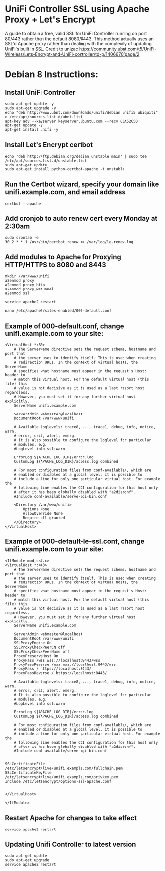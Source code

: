 # UniFi Controller SSL using Apache Proxy + Let's Encrypt

A guide to obtain a free, valid SSL for UniFi Controller running on port 80/443 rather than the default 8080/8443. This method actually uses an SSL'd Apache proxy rather than dealing with the complexity of updating UniFi's built in SSL. Credit to unizac https://community.ubnt.com/t5/UniFi-Wireless/Lets-Encrypt-and-UniFi-controller/td-p/1406670/page/2

# Debian 8 Instructions:

## Install UniFi Controller

	sudo apt-get update -y
	sudo apt-get upgrade -y
	echo "deb http://www.ubnt.com/downloads/unifi/debian unifi5 ubiquiti" > /etc/apt/sources.list.d/ubnt.list 
	apt-key adv --keyserver keyserver.ubuntu.com --recv C0A52C50
	apt-get update -y
	apt-get install unifi -y


## Install Let's Encrypt certbot

	echo 'deb http://ftp.debian.org/debian unstable main' | sudo tee /etc/apt/sources.list.d/unstable.list
	sudo apt-get update
	sudo apt-get install python-certbot-apache -t unstable


## Run the Certbot wizard, specify your domain like unifi.example.com, and email address
	certbot --apache

## Add cronjob to auto renew cert every Monday at 2:30am
	sudo crontab -e
	30 2 * * 1 /usr/bin/certbot renew >> /var/log/le-renew.log

## Add modules to Apache for Proxying HTTP/HTTPS to 8080 and 8443
	mkdir /var/www/unifi
	a2enmod proxy
	a2enmod proxy_http
	a2enmod proxy_wstunnel
	a2enmod ssl

	service apache2 restart

	nano /etc/apache2/sites-enabled/000-default.conf

## Example of 000-default.conf, change unifi.example.com to your site:

	<VirtualHost *:80>
		# The ServerName directive sets the request scheme, hostname and port that
		# the server uses to identify itself. This is used when creating
		# redirection URLs. In the context of virtual hosts, the ServerName
		# specifies what hostname must appear in the request's Host: header to
		# match this virtual host. For the default virtual host (this file) this
		# value is not decisive as it is used as a last resort host regardless.
		# However, you must set it for any further virtual host explicitly.
		ServerName unifi.example.com

		ServerAdmin webmaster@localhost
		DocumentRoot /var/www/unifi

		# Available loglevels: trace8, ..., trace1, debug, info, notice, warn,
		# error, crit, alert, emerg.
		# It is also possible to configure the loglevel for particular
		# modules, e.g.
		#LogLevel info ssl:warn

		ErrorLog ${APACHE_LOG_DIR}/error.log
		CustomLog ${APACHE_LOG_DIR}/access.log combined

		# For most configuration files from conf-available/, which are
		# enabled or disabled at a global level, it is possible to
		# include a line for only one particular virtual host. For example the
		# following line enables the CGI configuration for this host only
		# after it has been globally disabled with "a2disconf".
		#Include conf-available/serve-cgi-bin.conf

		<Directory /var/www/unifi>
			Options None
			AllowOverride None
			Require all granted
		</Directory>
	</VirtualHost>

## Example of 000-default-le-ssl.conf, change unifi.example.com to your site:

	<IfModule mod_ssl.c>
	<VirtualHost *:443>
		# The ServerName directive sets the request scheme, hostname and port that
		# the server uses to identify itself. This is used when creating
		# redirection URLs. In the context of virtual hosts, the ServerName
		# specifies what hostname must appear in the request's Host: header to
		# match this virtual host. For the default virtual host (this file) this
		# value is not decisive as it is used as a last resort host regardless.
		# However, you must set it for any further virtual host explicitly.
		ServerName unifi.example.com

		ServerAdmin webmaster@localhost
		DocumentRoot /var/www/unifi
		SSLProxyEngine On
		SSLProxyCheckPeerCN off
		SSLProxyCheckPeerName off
		ProxyPreserveHost On
		ProxyPass /wss wss://localhost:8443/wss
		ProxyPassReverse /wss wss://localhost:8443/wss
		ProxyPass / https://localhost:8443/
		ProxyPassReverse / https://localhost:8443/

		# Available loglevels: trace8, ..., trace1, debug, info, notice, warn,
		# error, crit, alert, emerg.
		# It is also possible to configure the loglevel for particular
		# modules, e.g.
		#LogLevel info ssl:warn

		ErrorLog ${APACHE_LOG_DIR}/error.log
		CustomLog ${APACHE_LOG_DIR}/access.log combined

		# For most configuration files from conf-available/, which are
		# enabled or disabled at a global level, it is possible to
		# include a line for only one particular virtual host. For example the
		# following line enables the CGI configuration for this host only
		# after it has been globally disabled with "a2disconf".
		#Include conf-available/serve-cgi-bin.conf


	SSLCertificateFile /etc/letsencrypt/live/unifi.example.com/fullchain.pem
	SSLCertificateKeyFile /etc/letsencrypt/live/unifi.example.com/privkey.pem
	Include /etc/letsencrypt/options-ssl-apache.conf


	</VirtualHost>

	</IfModule>

## Restart Apache for changes to take effect
	service apache2 restart

## Updating Unifi Controller to latest version

	sudo apt-get update
	sudo apt-get upgrade
	service apache2 restart
